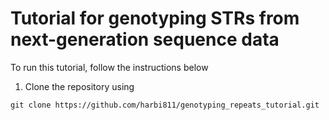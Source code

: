 # Tutorial for genotyping STRs from next-generation sequence data

To run this tutorial, follow the instructions below

1. Clone the repository using
```
git clone https://github.com/harbi811/genotyping_repeats_tutorial.git

```